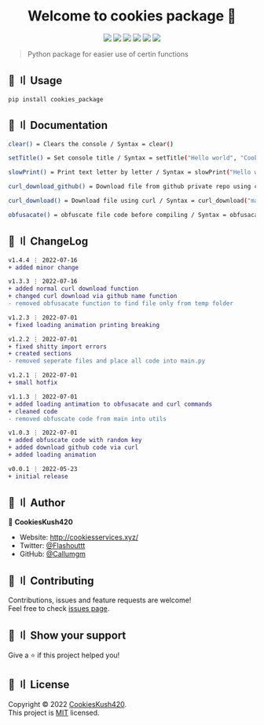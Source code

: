 <h1 align="center">Welcome to cookies package 👋</h1>

<p align="center">
  <img src="https://sonarcloud.io/api/project_badges/measure?project=Callumgm_Cookies_Package&metric=ncloc">
  <img src="https://img.shields.io/badge/version-1.4.4-blue.svg?cacheSeconds=2592000" >
  <img src="https://img.shields.io/badge/Maintained%3F-yes-green.svg" >
  <img src="https://img.shields.io/badge/license-MIT-yellow.svg" >
  <img src="https://img.shields.io/github/last-commit/Callumgm/Cookies_Package">
  <a href="https://twitter.com/Flashouttt" target="_blank">
    <img src="https://img.shields.io/twitter/follow/Flashouttt.svg?style=social">
  </a>
</p>

> Python package for easier use of certin functions

## 🚀 〢 Usage

```sh-session
pip install cookies_package
```

## 📃 〢 Documentation
```sh
clear() = Clears the console / Syntax = clear()

setTitle() = Set console title / Syntax = setTitle("Hello world", "CookiesKush420")

slowPrint() = Print text letter by letter / Syntax = slowPrint("Hello world", 0.04)

curl_download_github() = Download file from github private repo using curl / Syntax = curl_download_github("main.py", privateToken, "raw.githubusercontent.com/Callumgm/test/master/main.py")

curl_download() = Download file using curl / Syntax = curl_download("main.py", "URL_HERE")

obfusacate() = obfuscate file code before compiling / Syntax = obfusacate("C:\Users\Callum\Desktop\My_Github_Shit\Cookies_Package", "main")
```

## 💭 〢 ChangeLog
```diff
v1.4.4 ⋮ 2022-07-16
+ added minor change

v1.3.3 ⋮ 2022-07-16
+ added normal curl download function
+ changed curl download via github name function
- removed obfusacate function to find file only from temp folder

v1.2.3 ⋮ 2022-07-01
+ fixed loading animation printing breaking

v1.2.2 ⋮ 2022-07-01
+ fixed shitty import errors
+ created sections
- removed seperate files and place all code into main.py

v1.2.1 ⋮ 2022-07-01
+ small hotfix

v1.1.3 ⋮ 2022-07-01
+ added loading antimation to obfusacate and curl commands
+ cleaned code
- removed obfuscate code from main into utils

v1.0.3 ⋮ 2022-07-01
+ added obfuscate code with random key
+ added download github code via curl
+ added loading animation

v0.0.1 ⋮ 2022-05-23
+ initial release
```

## 👤 〢 Author

 👤 **CookiesKush420**  
- Website: http://cookiesservices.xyz/  
- Twitter: [@Flashouttt](https://twitter.com/Flashouttt)  
- GitHub: [@Callumgm](https://github.com/Callumgm)    


## 🤝 〢 Contributing
Contributions, issues and feature requests are welcome!<br />Feel free to check
[issues page](https://github.com/Callumgm/Cookies_Package/issues).  


## 🌟 〢 Show your support
Give a ⭐️ if this project helped you! 


## 📝 〢 License
 Copyright © 2022
[CookiesKush420](https://github.com/Callumgm).<br />  This project is [MIT](https://github.com/Callumgm/Cookies_Package/blob/master/LICENCE) licensed. 
